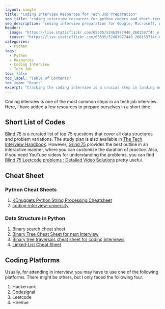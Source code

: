 ```yaml
---
layout: single
title: "Coding Interview Resources for Tech Job Preparation"
seo_title: "coding interview resources for python coders and short-term preparation guide"
seo_description: "coding interview preparation for Google, Microsoft, Amazon, Netflix, Meta, and other Fortune 500 companies."
header:
  image: "https://live.staticflickr.com/65535/52463977440_2681597f4c_o.png"
  teaser: "https://live.staticflickr.com/65535/52463977440_2681597f4c_o.png"
categories:
  - Python
tags:
  - Python
  - Resources
  - Coding Interview
  - Tech Job
toc: false
toc_label: "Table of Contents"
toc_icon: "heart"
excerpt: "Cracking the coding interview is a crucial step in landing our dream tech job. My blog post covers some useful coding interview resources, including source of practice problems, interview tips, cheatsheets in python, and other resources to help you prepare within a very short time."
---
```


Coding interview is one of the most common steps in an tech job interview. Here, I have added a few resources to prepare ourselves in a short time.


## Short List of Codes
[Blind 75](https://leetcode.com/discuss/general-discussion/460599/blind-75-leetcode-questions) is a curated list of top $75$ questions that cover all data structures and problem variations. The study plan is also available in [The Tech Interview Handbook](https://www.techinterviewhandbook.org/best-practice-questions/). However, [Grind 75](https://www.techinterviewhandbook.org/grind75?fbclid=IwAR256MthD_ltXzy4AzfFx7ZmsehRXJVowtvqxg_MuhbLczmkV_GbbhvlLFw) provides the best outline in an interactive manner, where you can customize the duration of practice. Also, if you need YouTube videos for understanding the problems, you can find [Blind 75 Leetcode problems : Detailed Video Solutions](https://takeuforward.org/interviews/blind-75-leetcode-problems-detailed-video-solutions/) pretty useful.


## Cheat Sheet
### Python Cheat Sheets
1. [KDnuggets Python String Processing Cheatsheet](https://www.kdnuggets.com/publications/sheets/Python-String-Processing-Cheatsheet-KDnuggets.pdf)
2. [coding-interview-university](https://github.com/jwasham/coding-interview-university)

### Data Structure in Python

1. [Binary search cheat sheet](https://medium.com/swlh/binary-search-cheat-sheet-for-coding-interviews-9c5425af357e)
2. [Binary Tree Cheat Sheet for next Interview](https://jerryan.medium.com/binary-tree-cheat-sheet-for-next-interview-7b442a84d70)
3. [Binary tree traversals cheat sheet for coding interviews](https://medium.com/@nhudinhtuan/binary-tree-traversals-cheat-sheet-for-coding-interviews-a71af9fe1dba)
4. [Linked-List Cheat Sheet](https://medium.com/analytics-vidhya/linked-list-cheat-sheet-for-next-interview-9c094b1c6d1f)



## Coding Platforms
Usually, for attending in interview, you may have to use one of the following platforms. There might be others, but I only faced the following four.

1. Hackerrank
2. Codesignal
3. Leetcode
4. HireVue
<!--stackedit_data:
eyJoaXN0b3J5IjpbLTE2MTk1NDUyNzgsMTA0NDA1ODU3NSwtMj
EwOTI4MDc2NF19
-->